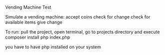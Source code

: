 Vending Machine Test

Simulate a vending machine:
  accept coins
  check for change
  check for available items
  give change
  
To run: pull the project, open terminal, go to projects directory and execute
composer install
php index.php

you have to have php installed on your system

